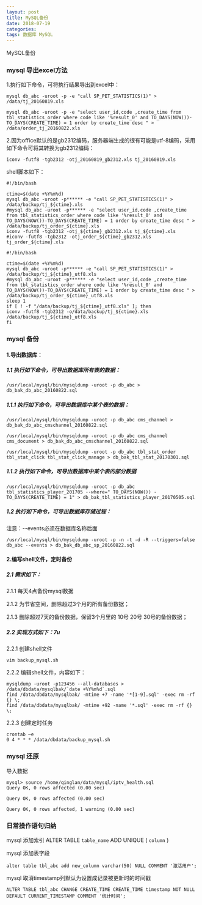 ```yaml
---
layout: post
title: MySQL备份
date: 2018-07-19
categories: 
tags: 数据库 MySQL
---
```

MySQL备份

### mysql 导出excel方法
1.执行如下命令，可将执行结果导出到excel中：

```
mysql db_abc -uroot -p -e "call SP_PET_STATISTICS(1)" > /data/tj_20160819.xls
```

```
mysql db_abc -uroot -p -e "select user_id,code ,create_time from tbl_statistics_order where code like '%result_0' and TO_DAYS(NOW())-TO_DAYS(CREATE_TIME) = 1 order by create_time desc " > /data/order_tj_20160822.xls
```

2.因为office默认的是gb2312编码，服务器端生成的很有可能是utf-8编码，采用如下命令可将其转换为gb2312编码：

```
iconv -futf8 -tgb2312 -otj_20160819_gb2312.xls tj_20160819.xls
```

shell脚本如下：
```
#!/bin/bash

ctime=$(date +%Y%m%d)
mysql db_abc -uroot -p****** -e "call SP_PET_STATISTICS(1)" > /data/backup/tj_${ctime}.xls
#mysql db_abc -uroot -p****** -e "select user_id,code ,create_time from tbl_statistics_order where code like '%result_0' and TO_DAYS(NOW())-TO_DAYS(CREATE_TIME) = 1 order by create_time desc " > /data/backup/tj_order_${ctime}.xls
iconv -futf8 -tgb2312 -otj_${ctime}_gb2312.xls tj_${ctime}.xls
#iconv -futf8 -tgb2312 -otj_order_${ctime}_gb2312.xls tj_order_${ctime}.xls
```

```
#!/bin/bash

ctime=$(date +%Y%m%d)
mysql db_abc -uroot -p****** -e "call SP_PET_STATISTICS(1)" > /data/backup/tj_${ctime}_utf8.xls
#mysql db_abc -uroot -p****** -e "select user_id,code ,create_time from tbl_statistics_order where code like '%result_0' and TO_DAYS(NOW())-TO_DAYS(CREATE_TIME) = 1 order by create_time desc " > /data/backup/tj_order_${ctime}_utf8.xls
sleep 1
if [ ! -f "/data/backup/tj_${ctime}_utf8.xls" ]; then
iconv -futf8 -tgb2312 -o/data/backup/tj_${ctime}.xls /data/backup/tj_${ctime}_utf8.xls
fi
```


### mysql 备份
#### 1.导出数据库：
##### 1.1 执行如下命令，可导出数据库所有表的数据：
```
/usr/local/mysql/bin/mysqldump -uroot -p db_abc > db_bak_db_abc_20160822.sql
```
##### 1.1.1 执行如下命令，可导出数据库中某个表的数据：
```
/usr/local/mysql/bin/mysqldump -uroot -p db_abc cms_channel > db_bak_db_abc_cmschannel_20160822.sql

/usr/local/mysql/bin/mysqldump -uroot -p db_abc cms_channel cms_document > db_bak_db_abc_cmschannel_20160822.sql

/usr/local/mysql/bin/mysqldump -uroot -p db_abc tbl_stat_order tbl_stat_click tbl_stat_click_manage > db_bak_tbl_stat_20170301.sql
```

##### 1.1.2 执行如下命令，可导出数据库中某个表的部分数据
```
/usr/local/mysql/bin/mysqldump -uroot -p db_abc tbl_statistics_player_201705 --where=" TO_DAYS(NOW()) - TO_DAYS(CREATE_TIME) = 1" > db_bak_tbl_statistics_player_20170505.sql
```


##### 1.2 执行如下命令，可导出数据库存储过程：
注意：--events必须在数据库名称后面
```
/usr/local/mysql/bin/mysqldump -uroot -p -n -t -d -R --triggers=false db_abc --events > db_bak_db_abc_sp_20160822.sql
```

#### 2.编写shell文件，定时备份
##### 2.1 需求如下：
2.1.1 每天4点备份mysql数据

2.1.2 为节省空间，删除超过3个月的所有备份数据；

2.1.3 删除超过7天的备份数据，保留3个月里的 10号 20号 30号的备份数据；

##### 2.2 实现方式如下：7u
2.2.1 创建shell文件
```
vim backup_mysql.sh
```
2.2.2 编辑shell文件，内容如下：
```
mysqldump -uroot -p123456 --all-databases > /data/dbdata/mysqlbak/`date +%Y%m%d`.sql
find /data/dbdata/mysqlbak/ -mtime +7 -name '*[1-9].sql' -exec rm -rf {} \;
find /data/dbdata/mysqlbak/ -mtime +92 -name '*.sql' -exec rm -rf {} \;
```
2.2.3 创建定时任务
```
crontab –e
0 4 * * * /data/dbdata/backup_mysql.sh
```

### mysql 还原
导入数据
```
mysql> source /home/qinglan/data/mysql/iptv_health.sql
Query OK, 0 rows affected (0.00 sec)

Query OK, 0 rows affected (0.00 sec)

Query OK, 0 rows affected, 1 warning (0.00 sec)

```

### 日常操作语句归纳
mysql 添加索引
ALTER TABLE `table_name` ADD UNIQUE ( `column` ) 

mysql 添加表字段

```
alter table tbl_abc add new_column varchar(50) NULL COMMENT '激活用户';
```
mysql 取消timestamp列默认为设置成记录被更新时的时间戳

```
ALTER TABLE tbl_abc CHANGE CREATE_TIME CREATE_TIME timestamp NOT NULL DEFAULT CURRENT_TIMESTAMP COMMENT '统计时间';
```

